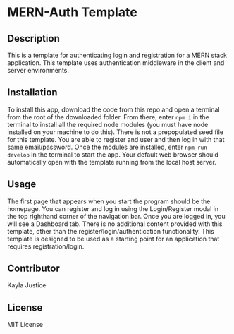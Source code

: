 # MERN-Auth Template

## Description

This is a template for authenticating login and registration for a MERN stack application. This template uses authentication middleware in the client and server environments.

## Installation

To install this app, download the code from this repo and open a terminal from the root of the downloaded folder. From there, enter `npm i` in the terminal to install all the required node modules (you must have node installed on your machine to do this). There is not a prepopulated seed file for this template. You are able to register and user and then log in with that same email/password. Once the modules are installed, enter `npm run develop` in the terminal to start the app. Your default web browser should automatically open with
the template running from the local host server.

## Usage

The first page that appears when you start the program should be the homepage. You can register and log in using the Login/Register modal in the top righthand corner of the navigation bar. Once you are logged in, you will see a Dashboard tab. There is no additional content provided with this template, other than the register/login/authentication functionality. This template is designed to be used as a starting point for an application that requires registration/login.

## Contributor

Kayla Justice

## License

MIT License
